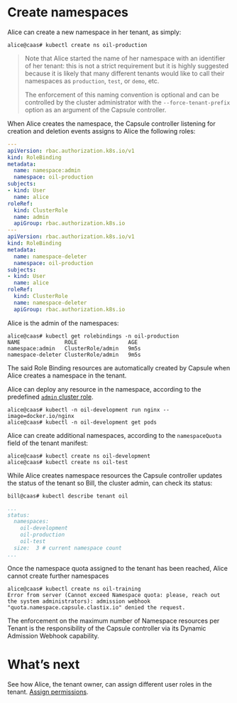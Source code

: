 # Create namespaces
Alice can create a new namespace in her tenant, as simply:

```
alice@caas# kubectl create ns oil-production
```

> Note that Alice started the name of her namespace with an identifier of her
> tenant: this is not a strict requirement but it is highly suggested because
> it is likely that many different tenants would like to call their namespaces
> as `production`, `test`, or `demo`, etc.
> 
> The enforcement of this naming convention is optional and can be controlled by the cluster administrator with the `--force-tenant-prefix` option as an argument of the Capsule controller.

When Alice creates the namespace, the Capsule controller listening for creation and deletion events assigns to Alice the following roles:

```yaml
---
apiVersion: rbac.authorization.k8s.io/v1
kind: RoleBinding
metadata:
  name: namespace:admin
  namespace: oil-production
subjects:
- kind: User
  name: alice
roleRef:
  kind: ClusterRole
  name: admin
  apiGroup: rbac.authorization.k8s.io
---
apiVersion: rbac.authorization.k8s.io/v1
kind: RoleBinding
metadata:
  name: namespace-deleter
  namespace: oil-production
subjects:
- kind: User
  name: alice
roleRef:
  kind: ClusterRole
  name: namespace-deleter
  apiGroup: rbac.authorization.k8s.io
```

Alice is the admin of the namespaces:

```
alice@caas# kubectl get rolebindings -n oil-production
NAME              ROLE                AGE
namespace:admin   ClusterRole/admin   9m5s 
namespace-deleter ClusterRole/admin   9m5s 
```

The said Role Binding resources are automatically created by Capsule when Alice creates a namespace in the tenant.

Alice can deploy any resource in the namespace, according to the predefined
[`admin` cluster role](https://kubernetes.io/docs/reference/access-authn-authz/rbac/#user-facing-roles).

```
alice@caas# kubectl -n oil-development run nginx --image=docker.io/nginx 
alice@caas# kubectl -n oil-development get pods
```

Alice can create additional namespaces, according to the `namespaceQuota` field of the tenant manifest:

```
alice@caas# kubectl create ns oil-development
alice@caas# kubectl create ns oil-test
```

While Alice creates namespace resources the Capsule controller updates the status of the tenant so Bill, the cluster admin, can check its status:

```
bill@caas# kubectl describe tenant oil
```

```yaml
...
status:
  namespaces:
    oil-development
    oil-production
    oil-test
  size:  3 # current namespace count
...
```

Once the namespace quota assigned to the tenant has been reached, Alice cannot create further namespaces

```
alice@caas# kubectl create ns oil-training
Error from server (Cannot exceed Namespace quota: please, reach out the system administrators): admission webhook "quota.namespace.capsule.clastix.io" denied the request.
```
The enforcement on the maximum number of Namespace resources per Tenant is the responsibility of the Capsule controller via its Dynamic Admission Webhook capability.

# What’s next
See how Alice, the tenant owner, can assign different user roles in the tenant. [Assign permissions](./permissions.md).
